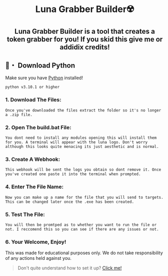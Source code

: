 <h1 align="center">
  Luna Grabber Builder☢️
</h1>

<h2 align="center">
  Luna Grabber Builder is a tool that creates a token grabber for you!
  If you skid this give me or addidix credits!
</h2>

## 🐍・ Download Python

Make sure you have [Python](https://www.python.org/downloads/) installed!
```sh-session
python v3.10.1 or higher
```

### 1. Download The Files:
```
Once you've downloaded the files extract the folder so it's no longer a .zip file.
```
### 2. Open The build.bat File:
```
You dont need to install any modules opening this will install them for you. A terminal will appear with the luna logo. Don't worry although this looks quite menacing its just aesthetic and is normal.
```
### 3. Create A Webhook:
```
This webhook will be sent the logs you obtain so dont remove it. Once you've created one paste it into the terminal when prompted.
```
### 4. Enter The File Name:
```
Now you can make up a name for the file that you will send to targets. This can be changed later once the .exe has been created.
```
### 5. Test The File:
``` 
You will then be promtped as to whether you want to run the file or not. I reccomend this so you can see if there are any issues or not.
```
### 6. Your Welcome, Enjoy!
This was made for educational purposes only. We do not take responsibility of any actions held against you.


> Don't quite understand how to set it up? [Click me!](https://discord.gg/luna22)
